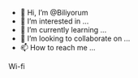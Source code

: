- 👋 Hi, I’m @Biliyorum
- 👀 I’m interested in ...
- 🌱 I’m currently learning ...
- 💞️ I’m looking to collaborate on ...
- 📫 How to reach me ...

<!---
Biliyorum/Biliyorum is a ✨ special ✨ repository because its `README.md` (this file) appears on your GitHub profile.
You can click the Preview link to take a look at your changes.
--->

Wi-fi
